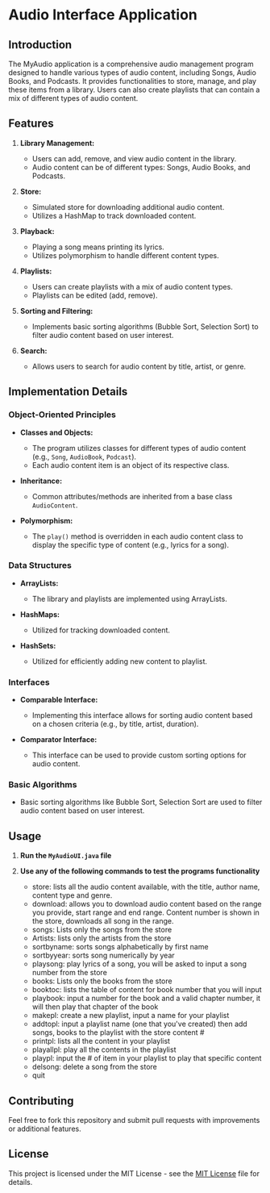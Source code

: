 # Audio Interface Application

## Introduction

The MyAudio application is a comprehensive audio management program designed to handle various types of audio content, including Songs, Audio Books, and Podcasts. It provides functionalities to store, manage, and play these items from a library. Users can also create playlists that can contain a mix of different types of audio content.

## Features

1. **Library Management:**
   - Users can add, remove, and view audio content in the library.
   - Audio content can be of different types: Songs, Audio Books, and Podcasts.

2. **Store:**
   - Simulated store for downloading additional audio content.
   - Utilizes a HashMap to track downloaded content.

3. **Playback:**
   - Playing a song means printing its lyrics.
   - Utilizes polymorphism to handle different content types.

4. **Playlists:**
   - Users can create playlists with a mix of audio content types.
   - Playlists can be edited (add, remove).

5. **Sorting and Filtering:**
   - Implements basic sorting algorithms (Bubble Sort, Selection Sort) to filter audio content based on user interest.

6. **Search:**
   - Allows users to search for audio content by title, artist, or genre.

## Implementation Details

### Object-Oriented Principles

- **Classes and Objects:**
  - The program utilizes classes for different types of audio content (e.g., `Song`, `AudioBook`, `Podcast`).
  - Each audio content item is an object of its respective class.

- **Inheritance:**
  - Common attributes/methods are inherited from a base class `AudioContent`.

- **Polymorphism:**
  - The `play()` method is overridden in each audio content class to display the specific type of content (e.g., lyrics for a song).

### Data Structures

- **ArrayLists:**
  - The library and playlists are implemented using ArrayLists.

- **HashMaps:**
  - Utilized for tracking downloaded content.
 
- **HashSets:**
  - Utilized for efficiently adding new content to playlist. 

### Interfaces

- **Comparable Interface:**
  - Implementing this interface allows for sorting audio content based on a chosen criteria (e.g., by title, artist, duration).

- **Comparator Interface:**
  - This interface can be used to provide custom sorting options for audio content.

### Basic Algorithms

- Basic sorting algorithms like Bubble Sort, Selection Sort are used to filter audio content based on user interest.

## Usage

1. **Run the `MyAudioUI.java` file**

2. **Use any of the following commands to test the programs functionality**
     - store: lists all the audio content available, with the title, author name, content type and genre.
     - download: allows you to download audio content based on the range you provide, start range and end range. Content number is shown in the store, downloads all song in the range.
     - songs: Lists only the songs from the store
     - Artists: lists only the artists from the store
     - sortbyname: sorts songs alphabetically by first name
     - sortbyyear: sorts song numerically by year
     - playsong: play lyrics of a song, you will be asked to input a song number from the store
     - books: Lists only the books from the store
     - booktoc: lists the table of content for book number that you will input
     - playbook: input a number for the book and a valid chapter number, it will then play that chapter of the book
     - makepl: create a new playlist, input a name for your playlist
     - addtopl: input a playlist name (one that you've created) then add songs, books to the playlist with the store content #
     - printpl: lists all the content in your playlist
     - playallpl: play all the contents in the playlist
     - playpl: input the # of item in your playlist to play that specific content
     - delsong: delete a song from the store
     - quit


## Contributing

Feel free to fork this repository and submit pull requests with improvements or additional features.

## License

This project is licensed under the MIT License - see the [MIT License](LICENSE.txt) file for details.
